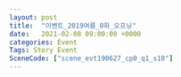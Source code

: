 ```yaml
---
layout: post
title:  "이벤트_2019여름_0화_오프닝"
date:   2021-02-08 09:00:00 +0000
categories: Event
Tags: Story Event
SceneCode: ["scene_evt190627_cp0_q1_s10"]
---
```

